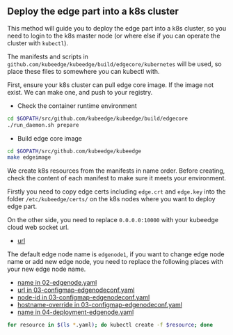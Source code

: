 ##  Deploy the edge part into a k8s cluster

This method will guide you to deploy the edge part into a k8s cluster,
so you need to login to the k8s master node (or where else if you can
operate the cluster with `kubectl`).

The manifests and scripts in `github.com/kubeedge/kubeedge/build/edgecore/kubernetes`
will be used, so place these files to somewhere you can kubectl with.

First, ensure your k8s cluster can pull edge core image. If the
image not exist. We can make one, and push to your registry.

- Check the container runtime environment

```bash
cd $GOPATH/src/github.com/kubeedge/kubeedge/build/edgecore
./run_daemon.sh prepare
```

- Build edge core image

```bash
cd $GOPATH/src/github.com/kubeedge/kubeedge
make edgeimage
```

We create k8s resources from the manifests in name order. Before
creating, check the content of each manifest to make sure it meets your
environment.

Firstly you need to copy edge certs including `edge.crt` and `edge.key` into the folder
`/etc/kubeedge/certs/` on the k8s nodes where you want to deploy edge part.

On the other side, you need to replace `0.0.0.0:10000` with your kubeedge cloud web socket url.
* [url](03-configmap-edgenodeconf.yaml#L20)

The default edge node name is `edgenode1`,
if you want to change edge node name or add new edge node,
you need to replace the following places with your new edge node name.

* [name in 02-edgenode.yaml](02-edgenode.yaml#L4)
* [url in 03-configmap-edgenodeconf.yaml](03-configmap-edgenodeconf.yaml#L20)
* [node-id in 03-configmap-edgenodeconf.yaml](03-configmap-edgenodeconf.yaml#L33)
* [hostname-override in 03-configmap-edgenodeconf.yaml](03-configmap-edgenodeconf.yaml#L36)
* [name in 04-deployment-edgenode.yaml](04-deployment-edgenode.yaml#L4)

```bash
for resource in $(ls *.yaml); do kubectl create -f $resource; done
```
